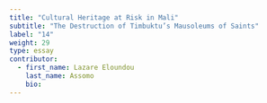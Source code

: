 ```yaml
---
title: "Cultural Heritage at Risk in Mali"
subtitle: "The Destruction of Timbuktu’s Mausoleums of Saints"
label: "14"
weight: 29
type: essay
contributor:
  - first_name: Lazare Eloundou
    last_name: Assomo
    bio:
---
```

